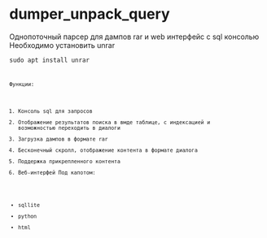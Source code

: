 # dumper_unpack_query
Однопоточный парсер для дампов rar и web интерфейс с sql консолью
Необходимо установить unrar


<code>sudo apt install unrar<code>

Функции: 
1) Консоль sql для запросов
2) Отображение результатов поиска в вмде таблице, с индексацией и возможностью переходить в диалоги
3) Загрузка дампов в формате rar
4) Бесконечный скролл, отображение контента в формате диалога
5) Поддержка прикрепленного контента
6) Веб-интерфей
Под капотом:
- sqllite
- python
- html
